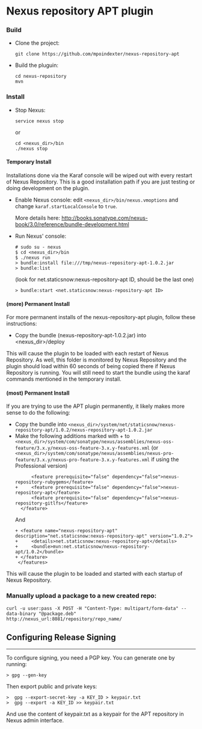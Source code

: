 # Nexus repository APT plugin

### Build
* Clone the project:

  `git clone https://github.com/mpoindexter/nexus-repository-apt`
* Build the pluguin:

  ```
  cd nexus-repository
  mvn
  ```

### Install
* Stop Nexus:

  `service nexus stop`

  or

  ```
  cd <nexus_dir>/bin
  ./nexus stop
  ```

#### Temporary Install

Installations done via the Karaf console will be wiped out with every restart of Nexus Repository. This is a 
good installation path if you are just testing or doing development on the plugin.

* Enable Nexus console: edit `<nexus_dir>/bin/nexus.vmoptions` and change `karaf.startLocalConsole`  to `true`.

  More details here: http://books.sonatype.com/nexus-book/3.0/reference/bundle-development.html

* Run Nexus' console:
  ```
  # sudo su - nexus
  $ cd <nexus_dir>/bin
  $ ./nexus run
  > bundle:install file:///tmp/nexus-repository-apt-1.0.2.jar
  > bundle:list
  ```
  (look for net.staticsnow:nexus-repository-apt ID, should be the last one)
  ```
  > bundle:start <net.staticsnow:nexus-repository-apt ID>
  ```

#### (more) Permanent Install

For more permanent installs of the nexus-repository-apt plugin, follow these instructions:

* Copy the bundle (nexus-repository-apt-1.0.2.jar) into <nexus_dir>/deploy

This will cause the plugin to be loaded with each restart of Nexus Repository. As well, this folder is monitored
by Nexus Repository and the plugin should load within 60 seconds of being copied there if Nexus Repository
is running. You will still need to start the bundle using the karaf commands mentioned in the temporary install.

#### (most) Permanent Install

If you are trying to use the APT plugin permanently, it likely makes more sense to do the following:

* Copy the bundle into `<nexus_dir>/system/net/staticsnow/nexus-repository-apt/1.0.2/nexus-repository-apt-1.0.2.jar`
* Make the following additions marked with + to `<nexus_dir>/system/com/sonatype/nexus/assemblies/nexus-oss-feature/3.x.y/nexus-oss-feature-3.x.y-features.xml` (or `<nexus_dir>/system/com/sonatype/nexus/assemblies/nexus-pro-feature/3.x.y/nexus-pro-feature-3.x.y-features.xml` if using the Professional version)
   ```
         <feature prerequisite="false" dependency="false">nexus-repository-rubygems</feature>
   +     <feature prerequisite="false" dependency="false">nexus-repository-apt</feature>
         <feature prerequisite="false" dependency="false">nexus-repository-gitlfs</feature>
     </feature>
   ```
   And
   ```
   + <feature name="nexus-repository-apt" description="net.staticsnow:nexus-repository-apt" version="1.0.2">
   +     <details>net.staticsnow:nexus-repository-apt</details>
   +     <bundle>mvn:net.staticsnow/nexus-repository-apt/1.0.2</bundle>
   + </feature>
    </features>
   ```
This will cause the plugin to be loaded and started with each startup of Nexus Repository.

### Manually upload a package to a new created repo:
`curl -u user:pass -X POST -H "Content-Type: multipart/form-data" --data-binary "@package.deb"  http://nexus_url:8081/repository/repo_name/`


## Configuring Release Signing
---------------------------

To configure signing, you need a PGP key. You can generate one by running:

    > gpg --gen-key

Then export public and private keys:

    >  gpg --export-secret-key -a KEY_ID > keypair.txt
    >  gpg --export -a KEY_ID >> keypair.txt

And use the content of keypair.txt as a keypair for the APT repository in Nexus admin interface.
